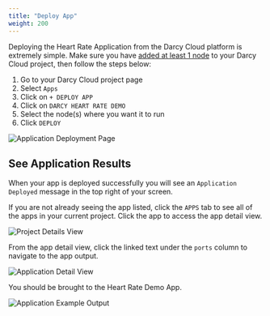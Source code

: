 ```yaml
---
title: "Deploy App"
weight: 200
---
```


Deploying the Heart Rate Application from the Darcy Cloud platform is extremely simple. Make sure
you have [added at least 1 node](../nodes/get-started-add-node.md) to your Darcy Cloud project, then
follow the steps below:

1. Go to your Darcy Cloud project page
2. Select `Apps`
3. Click on `+ DEPLOY APP`
4. Click on `DARCY HEART RATE DEMO`
5. Select the node(s) where you want it to run
6. Click `DEPLOY`

![Application Deployment Page](/images/12done.png)

## See Application Results

When your app is deployed successfully you will see an `Application Deployed` message in the top
right of your screen.

If you are not already seeing the app listed, click the `APPS` tab to see all of the apps in your
current project. Click the app to access the app detail view.

![Project Details View](/images/13done.png)

From the app detail view, click the linked text under the `ports` column to navigate to the app
output.

![Application Detail View](/images/14done.png)

You should be brought to the Heart Rate Demo App.

![Application Example Output](/images/15done.png)
